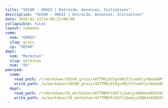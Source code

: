 ```yaml
---
title: "56590 - GROIX | Entraide, Annonces, Initiatives"
description: "56590 - GROIX | Entraide, Annonces, Initiatives"
date: 2020-01-11T14:09:21+09:00
collapsible: false
layout: commune
comm:
  nom: "GROIX"
  slug: groix
  cp: "56590"
dept:
  nom: "Morbihan"
  slug: morbihan
  num: "56"
peerpad:
  comm:
    read_path: /r/markdown/56590_groix/4XTTM8jECEgvVWjF2Yuw8YcyYWaGA8MfuZRuYrMke9WEyqUXT
    write_path: /w/markdown/56590_groix/4XTTM8jECEgvVWjF2Yuw8YcyYWaGA8MfuZRuYrMke9WEyqUXT-K3TgUpTujezx3P7i793M4xeYQ5U4Py9dP5aHVBP9MVrmNVqRqqHDXGMrxdUWtNaQSSeNTLuXKume7PRvYv8E8nFByGEm1YxVd7n4QNuiZ9tSMrpAN6dsD2Xr3DdCDvdoiKviikkq
  dept:
    read_path: /r/markdown/56_morbihan/4XTTMBhPi6SF1jGwmjy3XBA4sK6EbYDun44EYwF3irZ7aBa5U
    write_path: /w/markdown/56_morbihan/4XTTMBhPi6SF1jGwmjy3XBA4sK6EbYDun44EYwF3irZ7aBa5U-K3TgV3HyhWtqSpmJ2GGLPRtHigVTcxkFRVLMX5R66UyRAN55PNUQgmTNwaDuJmWps9EVWQzncDySYbA7Pg7qEdRXsayrZysPHK4HeKM3FG1U8vQvyUvaDoFo4L4Z8coFC71q4zES
---
```



